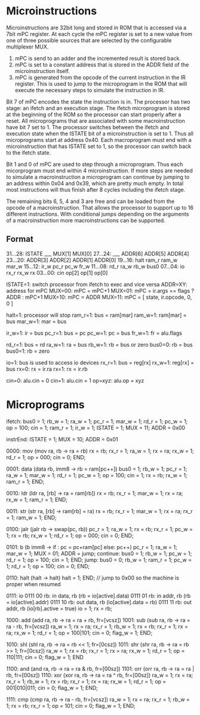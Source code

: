 Microinstructions
=================

Microinstructions are 32bit long and stored in ROM that is accessed via a 7bit mPC register.
At each cycle the mPC register is set to a new value from one of three possible sources that are
selected by the configurable multiplexer MUX.
1. mPC is send to an adder and the incremented result is stored back.
2. mPC is set to a constant address that is stored in the ADDR field of the microinstruction itself.
3. mPC is generated from the opcode of the current instruction in the IR register. This is used
   to jump to the microprogram in the ROM that will execute the necessary steps to simulate
   the instruction in IR.

Bit 7 of mPC encodes the state the instruction is in. The processor has two stage: an ifetch and an
execution stage. The ifetch microprogram is stored at the beginning of the ROM so the processor can
start properly after a reset. All microprograms that are associated with some macroinstruction have
bit 7 set to 1. The processor switches between the ifetch and execution state when the ISTATE bit
of a microinstruction is set to 1. Thus all microprograms start at address 0x40. Each macroprogram
must end with a microinstruction that has ISTATE set to 1, so the processor can switch back to the
ifetch state.

Bit 1 and 0 of mPC are used to step through a microprogram. Thus each micorprogram must end within
4 microinstruction. If more steps are needed to simulate a macroinstruction a microprogram can
continue by jumping to an address within 0x04 and 0x39, which are pretty much empty. In total most
instructions will thus finish after 8 cycles including the ifetch stage.

The remaining bits 6, 5, 4 and 3 are free and can be loaded from the opcode of a macroinstruction.
That allows the processor to support up to 16 different instructions. With conditional jumps
depending on the arguments of a macroinstruction more macroinstructions can be supported.


Format
------

31...28:  ISTATE   ___      MUX[1]   MUX[0]
27...24:  ___      ADDR[6]  ADDR[5]  ADDR[4]
23...20:  ADDR[3]  ADDR[2]  ADDR[1]  ADDR[0]
19...16:  halt     ram_r    ram_w    mar_w
15...12:  ir_w     pc_r     pc_w     fr_w
11...08:  rd_r     ra_w     rb_w     bus0
07...04:  io       rx_r     rx_w     rx
03...00:  cin      op[2]    op[1]    op[0]

ISTATE=1: switch processor from ifetch to exec and vice versa
ADDR=XY:  address for mPC
MUX=00: mPC = mPC+1
MUX=01: mPC = ir.args == flags ? ADDR : mPC+1
MUX=10: mPC = ADDR
MUX=11: mPC = [ state, ir.opcode, 0, 0 ]

halt=1:  processor will stop
ram_r=1: bus = ram[mar]
ram_w=1: ram[mar] = bus
mar_w=1: mar = bus

ir_w=1:  ir = bus
pc_r=1:  bus = pc
pc_w=1:  pc = bus
fr_w=1:  fr = alu.flags

rd_r=1:  bus = rd
ra_w=1:  ra = bus
rb_w=1:  rb = bus or zero
bus0=0:  rb = bus
bus0=1:  rb = zero

io=1:    bus is used to access io devices
rx_r=1:  bus = reg[rx]
rx_w=1:  reg[rx] = bus
rx=0:    rx = ir.ra
rx=1:    rx = ir.rb

cin=0:   alu.cin = 0
cin=1:   alu.cin = 1
op=xyz:  alu.op = xyz


Microprograms
=============

ifetch:
  bus0 = 1; rb_w = 1; ra_w = 1; pc_r = 1; mar_w = 1;
  rd_r = 1; pc_w = 1; op = 100; cin = 1;
  ram_r = 1; ir_w = 1; ISTATE = 1; MUX = 11; ADDR = 0x00

instrEnd:
  ISTATE = 1; MUX = 10; ADDR = 0x01


0000: mov (mov ra, rb  ->  ra = rb)
  rx = rb; rx_r = 1; ra_w = 1;
  rx = ra; rx_w = 1; rd_r = 1; op = 000; cin = 0; END;

0001: data (data rb, imm8  ->  rb = ram[pc++])
  bus0 = 1; rb_w = 1; pc_r = 1; ra_w = 1;  mar_w = 1;
  rd_r = 1; pc_w = 1; op = 100; cin = 1;
  rx = rb; rx_w = 1; ram_r = 1; END;

0010: ldr (ldr ra, [rb]  ->  ra = ram[rb])
  rx = rb; rx_r = 1; mar_w = 1;
  rx = ra; rx_w = 1; ram_r = 1; END;

0011: str (str ra, [rb]  ->  ram[rb] = ra)
  rx = rb; rx_r = 1; mar_w = 1;
  rx = ra; rx_r = 1; ram_w = 1; END;

0100: jalr (jalr rb  ->  swap(pc, rb))
  pc_r = 1; ra_w = 1;
  rx = rb; rx_r = 1; pc_w = 1;
  rx = rb; rx_w = 1; rd_r = 1; op = 000; cin = 0; END;

0101: b<cond> (b<cond> imm8  ->  if <cond>: pc = pc+ram[pc] else: pc++)
  pc_r = 1; ra_w = 1; mar_w = 1; MUX = 01; ADDR = jump;
  continue: bus0 = 1; rb_w = 1; pc_w = 1; rd_r = 1; op = 100; cin = 1; END;
  jump:     bus0 = 0; rb_w = 1; ram_r = 1;
            pc_w = 1; rd_r = 1; op = 100; cin = 0; END;

0110: halt (halt  ->  halt)
  halt = 1; END;  // jump to 0x00 so the machine is proper when resumed

0111: io
0111 00 rb: in  data, rb (rb = io[active].data)
0111 01 rb: in  addr, rb (rb = io[active].addr)
0111 10 rb: out data, rb (io[active].data = rb)
0111 11 rb: out addr, rb (io[rb].active = true)
  io = 1; rx = rb;

1000: add (add ra, rb  ->  ra = ra + rb, fr=[vcsz])
1001: sub (sub ra, rb  ->  ra = ra - rb, fr=[vcsz])
  ra_w = 1; rx = ra; rx_r = 1;
  rb_w = 1; rx = rb; rx_r = 1;
  rx = ra; rx_w = 1; rd_r = 1; op = 100|101; cin = 0; flag_w = 1; END;

1010: shl (shl ra, rb  ->  ra = rb << 1; fr=[0csz])
1011: shr (shr ra, rb  ->  ra = rb >> 1; fr=[0csz])
  ra_w = 1; rx = rb; rx_r = 1;
  rx = ra; rx_w = 1; rd_r = 1; op = 110|111; cin = 0; flag_w = 1; END

1100: and (and ra, rb  ->  ra = ra & rb, fr=[00sz])
1101: orr (orr ra, rb  ->  ra = ra | rb, fr=[00sz])
1110: xor (xor ra, rb  ->  ra = ra ^ rb, fr=[00sz])
  ra_w = 1; rx = ra; rx_r = 1;
  rb_w = 1; rx = rb; rx_r = 1;
  rx = ra; rx_w = 1; rd_r = 1; op = 001|010|011; cin = 0; flag_w = 1; END;

1111: cmp (cmp ra, rb  ->  ra - rb, fr=[vcsz])
  ra_w = 1; rx = ra; rx_r = 1;
  rb_w = 1; rx = rb; rx_r = 1; op = 101; cin = 0; flag_w = 1; END;
